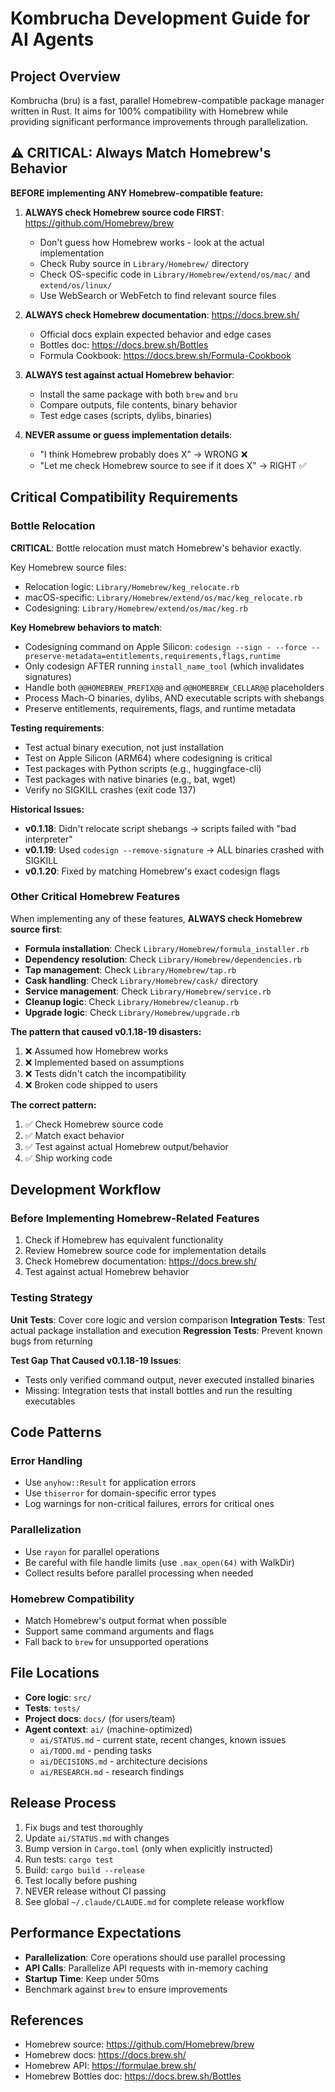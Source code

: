 # Kombrucha Development Guide for AI Agents

## Project Overview
Kombrucha (bru) is a fast, parallel Homebrew-compatible package manager written in Rust. It aims for 100% compatibility with Homebrew while providing significant performance improvements through parallelization.

## ⚠️ CRITICAL: Always Match Homebrew's Behavior

**BEFORE implementing ANY Homebrew-compatible feature:**

1. **ALWAYS check Homebrew source code FIRST**: https://github.com/Homebrew/brew
   - Don't guess how Homebrew works - look at the actual implementation
   - Check Ruby source in `Library/Homebrew/` directory
   - Check OS-specific code in `Library/Homebrew/extend/os/mac/` and `extend/os/linux/`
   - Use WebSearch or WebFetch to find relevant source files

2. **ALWAYS check Homebrew documentation**: https://docs.brew.sh/
   - Official docs explain expected behavior and edge cases
   - Bottles doc: https://docs.brew.sh/Bottles
   - Formula Cookbook: https://docs.brew.sh/Formula-Cookbook

3. **ALWAYS test against actual Homebrew behavior**:
   - Install the same package with both `brew` and `bru`
   - Compare outputs, file contents, binary behavior
   - Test edge cases (scripts, dylibs, binaries)

4. **NEVER assume or guess implementation details**:
   - "I think Homebrew probably does X" → WRONG ❌
   - "Let me check Homebrew source to see if it does X" → RIGHT ✅

## Critical Compatibility Requirements

### Bottle Relocation
**CRITICAL**: Bottle relocation must match Homebrew's behavior exactly.

Key Homebrew source files:
- Relocation logic: `Library/Homebrew/keg_relocate.rb`
- macOS-specific: `Library/Homebrew/extend/os/mac/keg_relocate.rb`
- Codesigning: `Library/Homebrew/extend/os/mac/keg.rb`

**Key Homebrew behaviors to match**:
   - Codesigning command on Apple Silicon: `codesign --sign - --force --preserve-metadata=entitlements,requirements,flags,runtime`
   - Only codesign AFTER running `install_name_tool` (which invalidates signatures)
   - Handle both `@@HOMEBREW_PREFIX@@` and `@@HOMEBREW_CELLAR@@` placeholders
   - Process Mach-O binaries, dylibs, AND executable scripts with shebangs
   - Preserve entitlements, requirements, flags, and runtime metadata

**Testing requirements**:
   - Test actual binary execution, not just installation
   - Test on Apple Silicon (ARM64) where codesigning is critical
   - Test packages with Python scripts (e.g., huggingface-cli)
   - Test packages with native binaries (e.g., bat, wget)
   - Verify no SIGKILL crashes (exit code 137)

**Historical Issues:**
- **v0.1.18**: Didn't relocate script shebangs → scripts failed with "bad interpreter"
- **v0.1.19**: Used `codesign --remove-signature` → ALL binaries crashed with SIGKILL
- **v0.1.20**: Fixed by matching Homebrew's exact codesign flags

### Other Critical Homebrew Features

When implementing any of these features, **ALWAYS check Homebrew source first**:

- **Formula installation**: Check `Library/Homebrew/formula_installer.rb`
- **Dependency resolution**: Check `Library/Homebrew/dependencies.rb`
- **Tap management**: Check `Library/Homebrew/tap.rb`
- **Cask handling**: Check `Library/Homebrew/cask/` directory
- **Service management**: Check `Library/Homebrew/service.rb`
- **Cleanup logic**: Check `Library/Homebrew/cleanup.rb`
- **Upgrade logic**: Check `Library/Homebrew/upgrade.rb`

**The pattern that caused v0.1.18-19 disasters:**
1. ❌ Assumed how Homebrew works
2. ❌ Implemented based on assumptions
3. ❌ Tests didn't catch the incompatibility
4. ❌ Broken code shipped to users

**The correct pattern:**
1. ✅ Check Homebrew source code
2. ✅ Match exact behavior
3. ✅ Test against actual Homebrew output/behavior
4. ✅ Ship working code

## Development Workflow

### Before Implementing Homebrew-Related Features
1. Check if Homebrew has equivalent functionality
2. Review Homebrew source code for implementation details
3. Check Homebrew documentation: https://docs.brew.sh/
4. Test against actual Homebrew behavior

### Testing Strategy
**Unit Tests**: Cover core logic and version comparison
**Integration Tests**: Test actual package installation and execution
**Regression Tests**: Prevent known bugs from returning

**Test Gap That Caused v0.1.18-19 Issues**:
- Tests only verified command output, never executed installed binaries
- Missing: Integration tests that install bottles and run the resulting executables

## Code Patterns

### Error Handling
- Use `anyhow::Result` for application errors
- Use `thiserror` for domain-specific error types
- Log warnings for non-critical failures, errors for critical ones

### Parallelization
- Use `rayon` for parallel operations
- Be careful with file handle limits (use `.max_open(64)` with WalkDir)
- Collect results before parallel processing when needed

### Homebrew Compatibility
- Match Homebrew's output format when possible
- Support same command arguments and flags
- Fall back to `brew` for unsupported operations

## File Locations
- **Core logic**: `src/`
- **Tests**: `tests/`
- **Project docs**: `docs/` (for users/team)
- **Agent context**: `ai/` (machine-optimized)
  - `ai/STATUS.md` - current state, recent changes, known issues
  - `ai/TODO.md` - pending tasks
  - `ai/DECISIONS.md` - architecture decisions
  - `ai/RESEARCH.md` - research findings

## Release Process
1. Fix bugs and test thoroughly
2. Update `ai/STATUS.md` with changes
3. Bump version in `Cargo.toml` (only when explicitly instructed)
4. Run tests: `cargo test`
5. Build: `cargo build --release`
6. Test locally before pushing
7. NEVER release without CI passing
8. See global `~/.claude/CLAUDE.md` for complete release workflow

## Performance Expectations
- **Parallelization**: Core operations should use parallel processing
- **API Calls**: Parallelize API requests with in-memory caching
- **Startup Time**: Keep under 50ms
- Benchmark against `brew` to ensure improvements

## References
- Homebrew source: https://github.com/Homebrew/brew
- Homebrew docs: https://docs.brew.sh/
- Homebrew API: https://formulae.brew.sh/
- Homebrew Bottles doc: https://docs.brew.sh/Bottles

